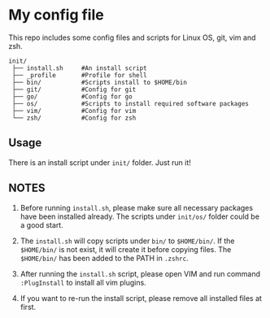 # My config file

This repo includes some config files and scripts for Linux OS, git, vim and zsh.

    init/
     ├── install.sh     #An install script
     ├── _profile       #Profile for shell
     ├── bin/           #Scripts install to $HOME/bin
     ├── git/           #Config for git
     ├── go/            #Config for go
     ├── os/            #Scripts to install required software packages
     ├── vim/           #Config for vim
     └── zsh/           #Config for zsh

## Usage

There is an install script under `init/` folder. Just run it!

## NOTES

1. Before running `install.sh`, please make sure all necessary packages have been
   installed already. The scripts under `init/os/` folder could be a good start.

2. The `install.sh` will copy scripts under `bin/` to `$HOME/bin/`. If the
   `$HOME/bin/` is not exist, it will create it before copying files. The
   `$HOME/bin/` has been added to the PATH in `.zshrc`.

3. After running the `install.sh` script, please open VIM and run command
   `:PlugInstall` to install all vim plugins.

4. If you want to re-run the install script, please remove all installed files
   at first.
